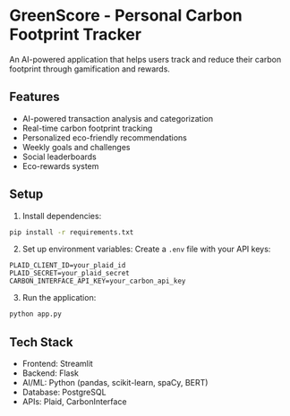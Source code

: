 # GreenScore - Personal Carbon Footprint Tracker

An AI-powered application that helps users track and reduce their carbon footprint through gamification and rewards.

## Features

- AI-powered transaction analysis and categorization
- Real-time carbon footprint tracking
- Personalized eco-friendly recommendations
- Weekly goals and challenges
- Social leaderboards
- Eco-rewards system

## Setup

1. Install dependencies:
```bash
pip install -r requirements.txt
```

2. Set up environment variables:
Create a `.env` file with your API keys:
```
PLAID_CLIENT_ID=your_plaid_id
PLAID_SECRET=your_plaid_secret
CARBON_INTERFACE_API_KEY=your_carbon_api_key
```

3. Run the application:
```bash
python app.py
```

## Tech Stack

- Frontend: Streamlit
- Backend: Flask
- AI/ML: Python (pandas, scikit-learn, spaCy, BERT)
- Database: PostgreSQL
- APIs: Plaid, CarbonInterface
